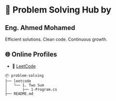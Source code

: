 # 🧠 Problem Solving Hub by 
## Eng. Ahmed Mohamed

Efficient solutions. Clean code. Continuous growth.

## 🌐 Online Profiles
  - 🧠 [LeetCode](https://leetcode.com/u/LCaD4b5TR6/)
```
📦 problem-solving
├── leetcode
│   └── 1. Two Sum
│       ├── 1-Program.cs
├── README.md
```
